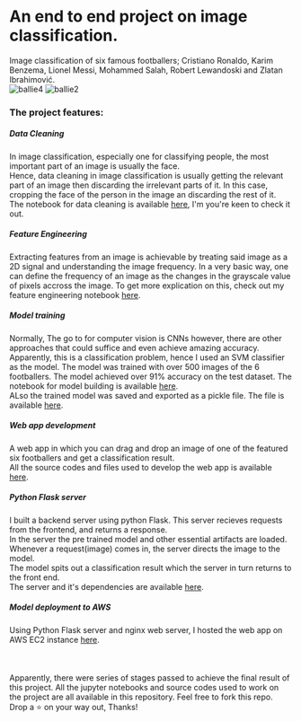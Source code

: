 # An end to end project on image classification.
Image classification of six famous footballers; Cristiano Ronaldo, Karim Benzema, Lionel Messi, Mohammed Salah, Robert Lewandoski and Zlatan Ibrahimović.  
![ballie4](https://user-images.githubusercontent.com/91638505/193248988-965cd78b-e0ae-41d9-b9b8-361a99e8f9e3.png)
![ballie2](https://user-images.githubusercontent.com/91638505/193249103-c9bd48a8-f7d9-4380-8dea-b109ebdac2c5.png)


### The project features:
##### Data Cleaning
In image classification, especially one for classifying people, the most important part of an image is usually the face.  
Hence, data cleaning in image classification is usually getting the relevant part of an image then discarding the 
irrelevant parts of it. In this case, cropping the face of the person in the image an discarding the rest of it.  The notebook for data cleaning is available [here](https://github.com/ifunanyaScript/FootballStars-image-classification/blob/main/notebooks/data_cleaning.ipynb), I'm you're keen to check it out.

##### Feature Engineering
Extracting features from an image is achievable by treating said image as a 2D signal and understanding the image frequency. In a very basic way, one can define the frequency of an image as the changes in the grayscale value of pixels accross the image. To get more explication on this, check out my feature engineering notebook [here](https://github.com/ifunanyaScript/FootballStars-image-classification/blob/main/notebooks/feature_engineering.ipynb).

##### Model training
Normally, The go to for computer vision is CNNs however, there are other approaches that could suffice and even achieve amazing accuracy.
Apparently, this is a classification problem, hence I used an SVM classifier as the model. The model was trained with over 500 images of the 6 footballers. The model achieved over 91% accuracy on the test dataset. The notebook for model building is available [here](https://github.com/ifunanyaScript/FootballStars-image-classification/blob/main/notebooks/model_development.ipynb).  
ALso the trained model was saved and exported as a pickle file. The file is available [here](https://github.com/ifunanyaScript/FootballStars-image-classification/blob/main/model/model.pickle).

##### Web app development
A web app in which you can drag and drop an image of one of the featured six footballers and get a classification result.  
All the source codes and files used to develop the web app is available [here](https://github.com/ifunanyaScript/FootballStars-image-classification/tree/main/client).

##### Python Flask server
I built a backend server using python Flask. This server recieves requests from the frontend, and returns a response.  
In the server the pre trained model and other essential artifacts are loaded. Whenever a request(image) comes in, the server directs the image to the model.  
The model spits out a classification result which the server in turn returns to the front end.  
The server and it's dependencies are available [here](https://github.com/ifunanyaScript/FootballStars-image-classification/tree/main/server).

##### Model deployment to AWS
Using Python Flask server and nginx web server, I hosted the web app on AWS EC2 instance [here](http://ec2-44-203-185-121.compute-1.amazonaws.com/).  
<br>
<br>
<br>
Apparently, there were series of stages passed to achieve the final result of this project. All the jupyter notebooks and source codes used to work on the project are 
all available in this repository. Feel free to fork this repo.  
Drop a ⭐ on your way out, Thanks!
